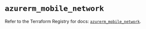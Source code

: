 # `azurerm_mobile_network`

Refer to the Terraform Registry for docs: [`azurerm_mobile_network`](https://registry.terraform.io/providers/hashicorp/azurerm/4.26.0/docs/resources/mobile_network).
